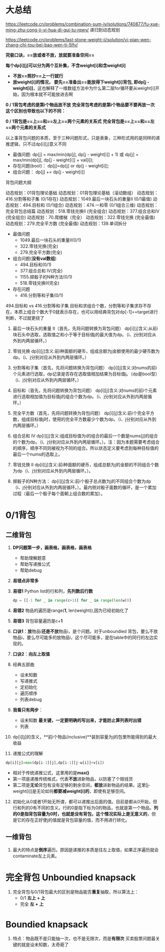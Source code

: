 # 大总结

https://leetcode.cn/problems/combination-sum-iv/solutions/740877/fu-xue-ming-zhu-cong-ji-yi-hua-di-gui-tu-rqwy/
递归到动态规划

https://leetcode.cn/problems/last-stone-weight-ii/solution/yi-pian-wen-zhang-chi-tou-bei-bao-wen-ti-5lfv/

**究极口诀，==放或者不放，放就要准备空间==**

**每个dp[i][j]可以分为两个互补集，不含weight[i]和含weight[i]**
 + **不放==照抄==上一行就行**
 + **放weight[i]的情况， 要先==准备出==能放得下weight[i]背包, 即dp[j - weight[i]]**，这也解释了一维数组方法中为什么第二层for循环要从weight[i]开始，因为根本就不可能放进去啊

**0 / 1背包考虑的是第i个物品放不放**
**完全背包考虑的是第i个物品要不要再放一次**
**这个区别也导致也以下的不同：**

**0 / 1背包是==上==和==左上==两个元素的关系式**
**完全背包是==上==和==左==两个元素的关系式**

以上事背包问题的本质，至于三种问题形式，只是表象，三种形式用的是同样的递推逻辑，只不过dp[i][j]意义不同
+ 最值问题: 
  dp[j] = max/min(dp[j], dp[j - weight[i]] + 1) 或
  dp[j] = max/min(dp[j], dp[j - weight[i]] + val[i]);
+ 存在问题(bool)：
  dp[j]=dp[j] or dp[j - weight[i]];
+ 组合问题：
  dp[j] += dp[j - weight[i]]





背包问题大纲

动态规划：01背包理论基础
动态规划：01背包理论基础（滚动数组）
动态规划：416.分割等和子集 (0/1存在)
动态规划：1049.最后一块石头的重量II (0/1最值)
动态规划：494.目标和 (0/1组合)
动态规划：474.一和零 (0/1组合三维)
动态规划：完全背包总结篇
动态规划：518.零钱兑换II (完全组合)
动态规划：377.组合总和Ⅳ (完全组合)
动态规划：70.爬楼梯（完全）
动态规划：322.零钱兑换 (完全最值)
动态规划：279.完全平方数 (完全最值)
动态规划：139.单词拆分

+ 最值问题
  + 1049.最后一块石头的重量II(0/1)
  + 322.零钱兑换(完全)
  + 279.完全平方数(完全)
+ 组合问题(**没有val数组**)
  + 494.目标和(0/1)
  + 377.组合总和 Ⅳ(完全)
  + 1155.掷骰子的N种方法(0/1)
  + 518.零钱兑换II(完全)
+ 存在问题
  + 416.分割等和子集(0/1)


494.目标和 vs 416.分割等和子集
目标和求组合个数，分割等和子集求存不存在，本质上组合个数大于0就表示存在，也可以用经典背包对dp[-1]==target进行判断，不过就更绕了

1.    最后一块石头的重量 II（首先，先将问题转换为背包问题）
dp[i][j]含义:从前i块石头中选取，选取值之和小于等于目标值j的最大值为dp。（i、j分别对应从外到内两层循环。）

1.   零钱兑换
dp[i][j]含义:前i种面额的硬币，组成总额为j金额使用的最少硬币数为dp。（i、j分别对应从外到内两层循环。）

1.   分割等和子集（首先，先将问题转换为背包问题）
dp[i][j]含义:对nums的前i个元素进行选取，dp记录是否存在选取值相加结果为目标值j。（dp是bool型）（i、j分别对应从外到内两层循环。）

1.   目标和（首先，先将问题转换为背包问题）
dp[i][j]含义:对nums的前i个元素进行选取相加值为目标值j的组合个数为dp。（i、j分别对应从外到内两层循环。）

1.   完全平方数（首先，先将问题转换为背包问题）
dp[i][j]含义:前i个完全平方数，组成目标值j时，使用的完全平方数最少个数为dp。（i、j分别对应从外到内两层循环。）

1.   组合总和 Ⅳ
dp[i][j]含义:组成目标值为i的组合的最后一个数是nums[j]的组合的个数为dp。（i、j分别对应从外到内两层循环。）。注：因为本题需要考虑组合的顺序，顺序不同则被视为不同的组合。所以状态定义要考虑到每种目标值的最后一个nums的选取上。

1.   零钱兑换 II
dp[i][j]含义:前i种面额的硬币，组成总额为j的金额的不同组合个数为dp（i、j分别对应从外到内两层循环。）。

1.    掷骰子的N种方法：
dp[i][j]含义:前i个骰子总点数为j的不同组合个数为dp（i、j分别对应从外到内两层循环。）。最内侧对骰子面数的循环，是一个累加过程（最后一个骰子每个面朝上组合数的累加）。

# 0/1背包
## 二维背包
1. **DP问题第一步，画表格，画表格，画表格**
   + 帮助理解题意
   + 帮助写递推公式
   + 帮助debug   
2. **易错点非常多**
3. **易错1** Python list的行和列，**先列数后行数**
    ```python
    dp = [[-1 for _ in range(c+1)] for _ in range(len(w))]
    ```
4. **易错2** 物品的遍历是range(**1**, len(weight)),因为已经初始化了
5. **易错3** 背包容量遍历是c+**1**
6. **口诀1**：**放**物品i**还是不放**物品i，是个问题。对于unboundied 背包，要么不放物品i，要么尽可能多的放物品i，这个尽可能多，是在table中的同行的左边实现的。
7. **口诀2**：**向左上取值**
8. 经典五部曲
   + 设未知数
   + 写递推式
   + 定初始化
   + 遍历顺序
   + 列表debug
9. **我看只有两步**：
   + 设未知数 **最关键，一定要明确的写出来，才能防止算列表时出错**
   + 列表 

10. dp[i][j]的含义，**前i个物品(inclusive)**装到容量为j的包里所能得到的最大收益
11. 递推公式的理解
   ```python
   dp[i][j]=max(dp[i-1][j],dp[i-1][j-w[i]]+v[i])
   ```
   + 相对于传统递推公式，这里用的是**max()**
   + 第一项是递推传统格式，代表**不放**进新物品，以防塞了个赔钱货
   + 第二项是**无论**背包有没有足够的剩余空间，**都放**进新物品的结果。这里[j-weight[i]]是无论如何**都要减weight[i]的**，即使有足够空间。
12. 初始化从0或者1开始无所谓，都可以递推出后面的值。目前是都从0开始，但行和列的0有不同的含义。行的0是指下标为0的物品，也就是第一个物品。**列的0是指背包容量为0时，也就是没有背包，这个情况实际上是无意义的**，但是它的存在正好使j的值就是背包容量的值，而不用进行转化。

## 一维背包
1. 最大的特点是**倒序**遍历。原因是递推的本质是往左上取值，如果正序遍历就会contaminate左上元素。

# 完全背包 Unboundied knapsack
1. 完全背包与0/1背包最大的区别是物品能否**重复**抽取，所以算法上：
   + 0/1 **左上 + 上**
   + 完全 **左  + 上**

# Boundied knapsack
1. 特点：物品既不是只能抽一次，也不是无限次，而是**有限次**
买卖股票问题最关键的就是设未知数，太奇葩了
